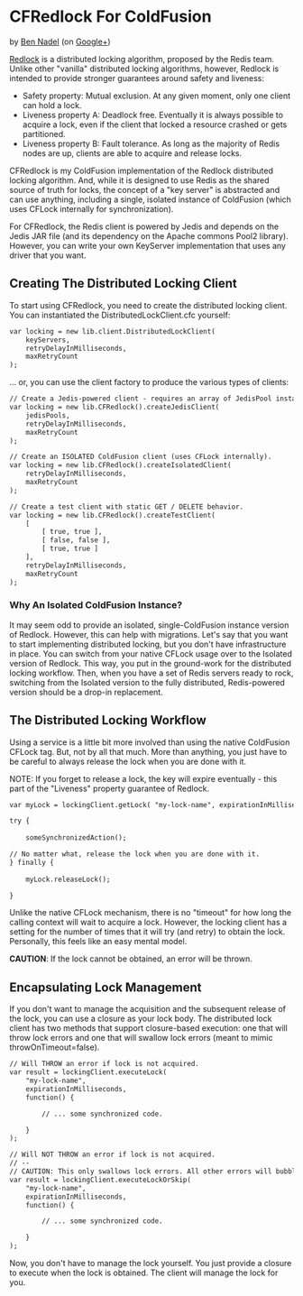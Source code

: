 
# CFRedlock For ColdFusion

by [Ben Nadel][bennadel] (on [Google+][googleplus])

[Redlock][redlock] is a distributed locking algorithm, proposed by the Redis team. Unlike
other "vanilla" distributed locking algorithms, however, Redlock is intended to provide 
stronger guarantees around safety and liveness:

* Safety property: Mutual exclusion. At any given moment, only one client can hold a 
  lock.
* Liveness property A: Deadlock free. Eventually it is always possible to acquire a lock,
  even if the client that locked a resource crashed or gets partitioned.
* Liveness property B: Fault tolerance. As long as the majority of Redis nodes are up, 
  clients are able to acquire and release locks.

CFRedlock is my ColdFusion implementation of the Redlock distributed locking algorithm. 
And, while it is designed to use Redis as the shared source of truth for locks, the 
concept of a "key server" is abstracted and can use anything, including a single, 
isolated instance of ColdFusion (which uses CFLock internally for synchronization).

For CFRedlock, the Redis client is powered by Jedis and depends on the Jedis JAR file 
(and its dependency on the Apache commons Pool2 library). However, you can write your
own KeyServer implementation that uses any driver that you want.

## Creating The Distributed Locking Client

To start using CFRedlock, you need to create the distributed locking client. You can 
instantiated the DistributedLockClient.cfc yourself:

```cfc
var locking = new lib.client.DistributedLockClient( 
	keyServers,
	retryDelayInMilliseconds,
	maxRetryCount 
);
```

... or, you can use the client factory to produce the various types of clients:

```cfc
// Create a Jedis-powered client - requires an array of JedisPool instances.
var locking = new lib.CFRedlock().createJedisClient( 
	jedisPools,
	retryDelayInMilliseconds,
	maxRetryCount
);

// Create an ISOLATED ColdFusion client (uses CFLock internally).
var locking = new lib.CFRedlock().createIsolatedClient( 
	retryDelayInMilliseconds,
	maxRetryCount
);

// Create a test client with static GET / DELETE behavior.
var locking = new lib.CFRedlock().createTestClient(
	[
		[ true, true ],
		[ false, false ],
		[ true, true ]
	],
	retryDelayInMilliseconds,
	maxRetryCount
);
```

### Why An Isolated ColdFusion Instance?

It may seem odd to provide an isolated, single-ColdFusion instance version of Redlock.
However, this can help with migrations. Let's say that you want to start implementing
distributed locking, but you don't have infrastructure in place. You can switch from 
your native CFLock usage over to the Isolated version of Redlock. This way, you put in
the ground-work for the distributed locking workflow. Then, when you have a set of Redis
servers ready to rock, switching from the Isolated version to the fully distributed, 
Redis-powered version should be a drop-in replacement.

## The Distributed Locking Workflow

Using a service is a little bit more involved than using the native ColdFusion CFLock 
tag. But, not by all that much. More than anything, you just have to be careful to always
release the lock when you are done with it.

NOTE: If you forget to release a lock, the key will expire eventually - this part of the
"Liveness" property guarantee of Redlock.

```cfc
var myLock = lockingClient.getLock( "my-lock-name", expirationInMilliseconds );

try {
	
	someSynchronizedAction();

// No matter what, release the lock when you are done with it.
} finally {
	
	myLock.releaseLock();

}
```

Unlike the native CFLock mechanism, there is no "timeout" for how long the calling 
context will wait to acquire a lock. However, the locking client has a setting for the
number of times that it will try (and retry) to obtain the lock. Personally, this feels
like an easy mental model.

**CAUTION**: If the lock cannot be obtained, an error will be thrown.

## Encapsulating Lock Management

If you don't want to manage the acquisition and the subsequent release of the lock, you
can use a closure as your lock body. The distributed lock client has two methods that 
support closure-based execution: one that will throw lock errors and one that will 
swallow lock errors (meant to mimic throwOnTimeout=false).

```cfc
// Will THROW an error if lock is not acquired.
var result = lockingClient.executeLock(
	"my-lock-name",
	expirationInMilliseconds,
	function() {

		// ... some synchronized code.

	}
);

// Will NOT THROW an error if lock is not acquired.
// --
// CAUTION: This only swallows lock errors. All other errors will bubble up.
var result = lockingClient.executeLockOrSkip(
	"my-lock-name",
	expirationInMilliseconds,
	function() {

		// ... some synchronized code.

	}
);
```

Now, you don't have to manage the lock yourself. You just provide a closure to execute
when the lock is obtained. The client will manage the lock for you.


[bennadel]: http://www.bennadel.com
[googleplus]: https://plus.google.com/108976367067760160494?rel=author
[redlock]: http://redis.io/topics/distlock